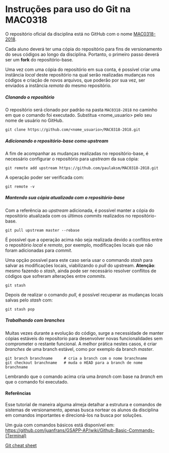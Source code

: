 # Instruções para uso do Git na MAC0318

O repositório oficial da disciplina está no GitHub com o nome [MAC0318-2018](https://github.com/paulaksm/MAC0318-2018).

Cada aluno deverá ter uma cópia do repositório para fins de versionamento do seus códigos ao longo da disciplina. Portanto, o primeiro passo deverá ser um __fork__ do reposítório-base.

Uma vez com uma cópia do repositório em sua conta, é possível criar uma instância _local_ deste repositório na qual serão realizadas mudanças nos códigos e criação de novos arquivos, que poderão por sua vez, ser enviados a instância _remota_ do mesmo repositório. 

##### Clonando o repositório

O repositório será clonado por padrão na pasta `MAC0318-2018` no caminho em que o comando foi executado. Substitua <nome_usuario> pelo seu nome de usuário no GitHub.
```
git clone https://github.com/<nome_usuario>/MAC0318-2018.git
```

##### Adicionando o repositório-base como upstream

A fim de acompanhar as mudanças realizadas no repositório-base, é necessário configurar o repositório para _upstream_ da sua cópia:
```
git remote add upstream https://github.com/paulaksm/MAC0318-2018.git
``` 

A operação poder ser verificada com:
``` 
git remote -v
```

##### Mantendo sua cópia atualizada com o repositório-base

Com a referência ao _upstream_ adicionada, é possível manter a cópia do repositório atualizada com os últimos _commits_ realizados no repositório-base.

``` 
git pull upstream master --rebase
```

É possível que a operação acima não seja realizada devido a conflitos entre o repositório _local_ e _remoto_, por exemplo, modificações locais que não foram adicionadas para _commit_.

Uma opção possível para este caso seria usar o commando _stash_ para salvar as modificações locais, viabilizando o _pull_ do upstream. **Atenção**: mesmo fazendo o _stash_, ainda pode ser necessário resolver conflitos de códigos que sofreram alterações entre _commits_.

```
git stash 
```

Depois de realizar o comando _pull_, é possível recuperar as mudanças locais salvas pelo _stash_ com:
```
git stash pop
```

##### Trabalhando com branches

Muitas vezes durante a evolução do código, surge a necessidade de manter cópias estáveis do reposítorio para desenvolver novas funcionalidades sem comprometer o restante funcional. A melhor prática nestes casos, é criar _branches_ de uma branch estável, como por exemplo da branch _master_. 

```
git branch branchname     # cria a branch com o nome branchname
git checkout branchname   # muda o HEAD para a branch de nome branchname
```

Lembrando que o comando acima cria uma _branch_ com base na _branch_ em que o comando foi executado.

#### Referências
Esse tutorial de maneira alguma almeja detalhar a estrutura e comandos de sistemas de versionamento, apenas busca nortear os alunos da disciplina em comandos importantes e direcioná-los na busca por soluções.

Um guia com comandos básicos está disponível em: https://github.com/juanfrans/GSAPP-AP/wiki/Github-Basic-Commands-(Terminal)

[Git cheat sheet](https://gist.github.com/hofmannsven/6814451)
